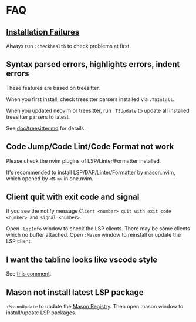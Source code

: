 # FAQ

## [Installation Failures](./install-failed.md)

Always run `:checkhealth` to check problems at first.

## Syntax parsed errors, highlights errors, indent errors

These features are based on treesitter.

When you first install, check treesitter parsers installed via `:TSIntall`.

When you updated neovim or treesitter, run `:TSUpdate` to update all installed treesitter parsers to latest.

See [doc/treesitter.md](../treesitter.md) for details.

## Code Jump/Code Lint/Code Format not work

Please check the nvim plugins of LSP/Linter/Formatter installed.

It's recommended to install LSP/DAP/Linter/Formatter by mason.nvim, which opened by `<M-m>` in one.nvim.

## Client quit with exit code and signal

If you see the notify message `Client <number> quit with exit code <number> and signal <number>`.

Open `:LspInfo` window to check the LSP clients. There may be some clients which no buffer attached.
Open `:Mason` window to reinstall or update the LSP client.

## I want the tabline looks like vscode style

See [this comment](https://github.com/adoyle-h/one.nvim/discussions/18#discussioncomment-6331752).

## Mason not install latest LSP package

`:MasonUpdate` to update the [Mason Registry](https://github.com/mason-org/mason-registry). Then open mason window to install/update LSP packages.
